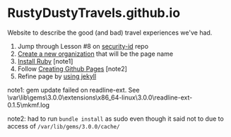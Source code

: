 # RustyDustyTravels.github.io
Website to describe the good (and bad) travel experiences we've had.

1. Jump through Lesson \#8 on [security-id](https://github.com/brianddk/security-id#readme) repo
2. [Create a new organization](
https://docs.github.com/en/organizations/collaborating-with-groups-in-organizations/creating-a-new-organization-from-scratch
) that will be the page name
3. [Install Ruby](https://jekyllrb.com/docs/installation/windows/) [note1]
3. Follow [Creating Github Pages](https://docs.github.com/en/pages/setting-up-a-github-pages-site-with-jekyll/creating-a-github-pages-site-with-jekyll) [note2]
4. Refine page by [using jekyll](https://docs.github.com/en/pages/setting-up-a-github-pages-site-with-jekyll)

note1: gem update failed on readline-ext.  See \var\lib\gems\3.0.0\extensions\x86_64-linux\3.0.0\readline-ext-0.1.5\mkmf.log

note2: had to run `bundle install` as sudo even though it said not to due to access of `/var/lib/gems/3.0.0/cache/`
